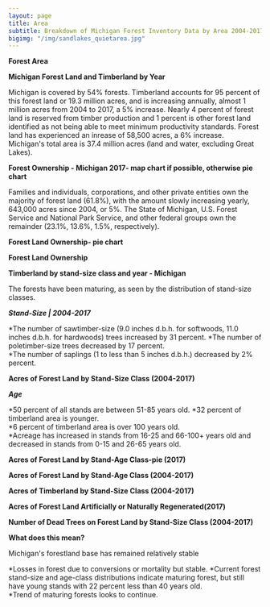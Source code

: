 ```yaml
---
layout: page
title: Area
subtitle: Breakdown of Michigan Forest Inventory Data by Area 2004-2017
bigimg: "/img/sandlakes_quietarea.jpg"
---
```


<script src="https://jkcrosby3.github.io/MichiganForest/assets/areacharts.js"></script>	

**Forest Area**

**Michigan Forest Land and Timberland by Year**

Michigan is covered by 54% forests.  Timberland accounts for 95 percent of this forest land or 19.3 million acres, and is increasing annually, almost 1 million acres from 2004 to 2017, a 5% increase. Nearly 4 percent of forest land is reserved from timber production and 1 percent is other forest land identified as not being able to meet minimum productivity standards. Forest land has experienced an inrease of 58,500 acres, a 6% increase. Michigan's total area is 37.4 million acres (land and water, excluding Great Lakes).

<div id="forestland_div"
	style="width:800px;" ></div>
			
**Forest Ownership - Michigan 2017- map chart if possible, otherwise  pie chart**

Families and individuals, corporations, and other private entities own the majority of forest land (61.8%), with the amount slowly increasing yearly, 643,000 acres since 2004, or 5%. The State of Michigan, U.S. Forest Service and National Park Service, and other federal groups own the remainder (23.1%, 13.6%, 1.5%, respectively).

**Forest Land Ownership- pie chart**

<div id="forestownerpie_div"
	style="width:800px;" ></div>

**Forest Land Ownership**

<div id="forestownership_div"
	style="width:800px;" ></div>
									
**Timberland by stand-size class and year - Michigan**

The forests have been maturing, as seen by the distribution of stand-size classes.  

***Stand-Size  |  2004-2017***

*The number of sawtimber-size (9.0 inches d.b.h. for softwoods, 11.0 inches d.b.h. for hardwoods) trees increased by 31 percent.
*The number of poletimber-size trees decreased by 17 percent.  
*The number of saplings (1 to less than 5 inches d.b.h.) decreased by 2% percent.

**Acres of Forest Land by Stand-Size Class (2004-2017)**

<div id="forestlandstandsize_div"
	style="width:650px;" ></div>		
	
***Age***

*50 percent of all stands are between 51-85 years old.
*32 percent of timberland area is younger.  
*6 percent of timberland area is over 100 years old.  
*Acreage has increased in stands from 16-25 and 66-100+ years old and decreased in stands from 0-15 and 26-65 years old.  

**Acres of Forest Land by Stand-Age Class-pie (2017)**

<div id="forestlandacresagepie_div"
	style="width:800px;" ></div>	
						
**Acres of Forest Land by Stand-Age Class (2004-2017)**

<div id="forestlandstandage_div"
	style="width:800px;" ></div>	
				
**Acres of Timberland by Stand-Size Class (2004-2017)**

<div id="timberlandacressize_div"
	style="width:800px;" ></div>								

**Acres of Forest Land Artificially or Naturally Regenerated(2017)**

<div id="forestlandregenacrespie_div"
	style="width:800px;" ></div>		
	
**Number of Dead Trees on Forest Land by Stand-Size Class (2004-2017)**

<div id="forestlanddeadacressizepie_div"
	style="width:800px;" ></div>
				
**What does this mean?**
				
Michigan's forestland base has remained relatively stable

*Losses in forest due to conversions or mortality but stable.
*Current forest stand-size and age-class distributions indicate maturing forest, but still have young stands with 22 percent less than 40 years old.  
*Trend of maturing forests looks to continue.
